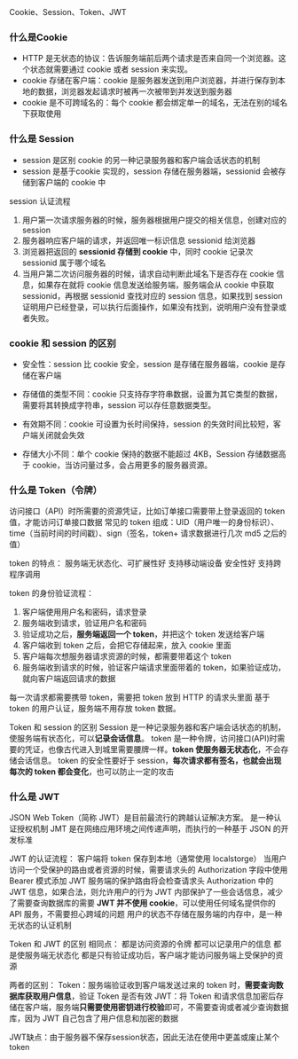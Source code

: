 Cookie、Session、Token、JWT

### 什么是Cookie
- HTTP 是无状态的协议：告诉服务端前后两个请求是否来自同一个浏览器。这个状态就需要通过 cookie 或者 session 来实现。
- cookie 存储在客户端：cookie 是服务器发送到用户浏览器，并进行保存到本地的数据，浏览器发起请求时被再一次被带到并发送到服务器
- cookie 是不可跨域名的：每个 cookie 都会绑定单一的域名，无法在别的域名下获取使用 

### 什么是 Session
- session 是区别 cookie 的另一种记录服务器和客户端会话状态的机制
- session 是基于cookie 实现的，session 存储在服务器端，sessionid 会被存储到客户端的 cookie 中

session 认证流程
1. 用户第一次请求服务器的时候，服务器根据用户提交的相关信息，创建对应的 session
2. 服务器响应客户端的请求，并返回唯一标识信息 sessionid 给浏览器
3. 浏览器把返回的 **sessionid 存储到 cookie** 中，同时 cookie 记录次 sessionid 属于哪个域名
4. 当用户第二次访问服务器的时候，请求自动判断此域名下是否存在 cookie 信息，如果存在就将 cookie 信息发送给服务端，服务端会从 cookie 中获取 sessionid，再根据 sessionid 查找对应的 session 信息，如果找到 session 证明用户已经登录，可以执行后面操作，如果没有找到，说明用户没有登录或者失败。

### cookie 和 session 的区别
- 安全性：session 比 cookie 安全，session 是存储在服务器端，cookie 是存储在客户端

- 存储值的类型不同：cookie 只支持存字符串数据，设置为其它类型的数据，需要将其转换成字符串，session 可以存任意数据类型。

- 有效期不同：cookie 可设置为长时间保持，session 的失效时间比较短，客户端关闭就会失效

- 存储大小不同：单个 cookie 保持的数据不能超过 4KB，Session 存储数据高于 cookie，当访问量过多，会占用更多的服务器资源。

### 什么是 Token（令牌）
访问接口（API）时所需要的资源凭证，比如订单接口需要带上登录返回的 token 值，才能访问订单接口数据
常见的 token 组成：UID（用户唯一的身份标识）、time（当前时间的时间戳）、sign（签名，token+ 请求数据进行几次 md5 之后的值）

token 的特点：
服务端无状态化、可扩展性好
支持移动端设备
安全性好
支持跨程序调用

token 的身份验证流程：
1. 客户端使用用户名和密码，请求登录
2. 服务端收到请求，验证用户名和密码
3. 验证成功之后，**服务端返回一个 token**，并把这个 token 发送给客户端
4. 客户端收到 token 之后，会把它存储起来，放入 cookie 里面
5. 客户端每次想服务器请求资源的时候，都需要带着这个 token
6. 服务端收到请求的时候，验证客户端请求里面带着的 token，如果验证成功，就向客户端返回请求的数据

每一次请求都需要携带 token，需要把 token 放到 HTTP 的请求头里面
基于 token 的用户认证，服务端不用存放 token 数据。

Token 和 session 的区别
Session 是一种记录服务器和客户端会话状态的机制，使服务端有状态化，可以**记录会话信息**。
token 是一种令牌，访问接口(API)时需要的凭证，也像古代进入到城里需要腰牌一样。**token 使服务器无状态化**，不会存储会话信息。
token 的安全性要好于 session，**每次请求都有签名，也就会出现每次的 token 都会变化**，也可以防止一定的攻击

### 什么是 JWT
JSON Web Token（简称 JWT）是目前最流行的跨越认证解决方案。
是一种认证授权机制
JMT 是在网络应用环境之间传递声明，而执行的一种基于 JSON 的开发标准

JWT 的认证流程：
客户端将 token 保存到本地（通常使用 localstorge）
当用户访问一个受保护的路由或者资源的时候，需要请求头的 Authorization 字段中使用 Bearer 模式添加 JWT
服务端的保护路由将会检查请求头 Authorization 中的 JWT 信息，如果合法，则允许用户的行为
JWT 内部保护了一些会话信息，减少了需要查询数据库的需要
**JWT 并不使用 cookie**，可以使用任何域名提供你的 API 服务，不需要担心跨域的问题
用户的状态不存储在服务端的内存中，是一种无状态的认证机制

Token 和 JWT 的区别
相同点：
都是访问资源的令牌
都可以记录用户的信息
都是使服务端无状态化
都是只有验证成功后，客户端才能访问服务端上受保护的资源

两者的区别：
Token：服务端验证收到客户端发送过来的 token 时，**需要查询数据库获取用户信息**，验证 Token 是否有效
JWT：将 Token 和请求信息加密后存储在客户端，服务端**只需要使用密钥进行校验**即可，不需要查询或者减少查询数据库，因为 JWT 自己包含了用户信息和加密的数据

JWT缺点：由于服务器不保存session状态，因此无法在使用中更盖或废止某个token